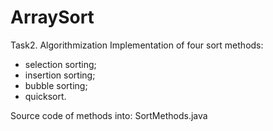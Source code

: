 # ArraySort
Task2. Algorithmization
Implementation of four sort methods:
 - selection sorting;
 - insertion sorting;
 - bubble sorting;
 - quicksort.
 
 Source code of methods into: SortMethods.java